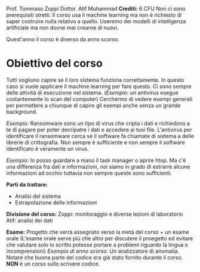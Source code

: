 Prof. Tommaso Zoppi
Dottor. Atif Muhammad
**Crediti:** 6 CFU
Non ci sono prerequisiti stretti. Il corso usa il machine learning ma non è richiesto di saper costruire nulla relativo a quello. Useremo dei modelli di intelligenza artificiale ma non dovrei mai crearne di nuovi.

Quest'anno il corso è diverso da anno scorso.

# Obiettivo del corso

Tutti vogliono capire se il loro sistema funziona correttamente. In questo caso si vuole applicare il machine learning per fare questo.
Ci sono sempre delle attività di esecuzione nel sistema. (*Esempio:* un antivirus esegue costantemente lo scan del computer)
Cerchermo di vedere esempi generali per permettere a chiunque di capire gli esempi anche senza un grande background.

*Esempio:* Ransomware sono un tipo di virus che cripta i dati e richiedono a te di pagare per poter decripatre i dati e accedere ai tuoi file. L'antivirus per identificare il ransomware cerca se il software fa chiamate di sistema a delle librerie di crittografia. Non sempre è sufficiente e non sempre il software identificato è veramente un virus.

*Esempio:* Io posso guardare a mano il task manager o aprire htop. Ma c'è una differenza fra dati e informazioni, noi siamo in grado di estrarre alcune informazioni ad occhio tuttavia non sempre queste sono sufficienti.

**Parti da trattare:**
- Analisi del sistema
- Estrapolazione delle informazioni

**Divisione del corso:**
Zoppi: monitoraggio e diverse lezioni di laboratorio
Atif: analisi dei dati

**Esame:**
Progetto che verrà assegnato verso la metà del corso + un esame orale (L'esame orale serve più che altro per discutere il proegetto ed evitare che valutare solo lo scritto potesse portare a problemi riguardo la lingua o incomprensioni)
*Esempio di anno scorso:* Un analizzatore di anomalia. Notare che buona parte del codice era già stato fornito durante il corso. **NON** è un corso sullo scrivere codice.
